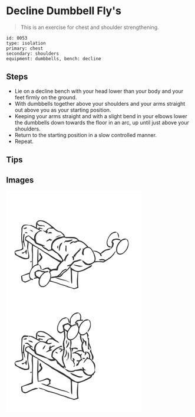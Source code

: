 # Decline Dumbbell Fly's
> This is an exercise for chest and shoulder strengthening.

``` 
id: 0053 
type: isolation 
primary: chest 
secondary: shoulders 
equipment: dumbbells, bench: decline 
``` 

## Steps

 - Lie on a decline bench with your head lower than your body and your feet firmly on the ground.
 - With dumbbells together above your shoulders and your arms straight out above you as your starting position.
 - Keeping your arms straight and with a slight bend in your elbows lower the dumbbells down towards the floor in an arc, up until just above your shoulders.
 - Return to the starting position in a slow controlled manner.
 - Repeat.

## Tips


## Images

<svg width="368" height="300" viewBox="0 0 276 225" xmlns="http://www.w3.org/2000/svg">
  <g fill="#FFF">
    <path d="M0 0h276v225H0V0m61.29 64.22c-.95 3.23-.22 6.68-.6 9.98-3.63-2.1-7.21-4.56-11.58-4.76-4.63.04-9.44-2.16-13.92-.31-1.58 1.11-2.52 2.88-3.47 4.51-1.44 2.5-.28 5.37-.49 8.05-.66 4.74-.37 9.53-.59 14.3-.18 5.8 1.85 11.35 2.25 17.09.01 1.78.09 4.24-1.87 5.07-4.29 2.47-9.84 1.09-13.66 4.7 0 2.63-.52 6.15 2.16 7.72 5.37 2.93 10.65 6.2 16.56 7.92 3.5.98 7.03-.2 10.37-1.2 1.95-5.83-1.19-11.53-1.87-17.28.09-5.32.57-10.64 1.22-15.93 2.23 1.82 4.34 3.79 6.72 5.41-.15 3.23-.34 6.46-.53 9.69.1 3.27.99 6.48.92 9.77.23 5.34-.59 10.68-.11 16.01.37 3.63-.49 7.23-.39 10.86-2 3.26-3.51 6.78-4.96 10.31-5.79 1.87-11.41 4.25-17.02 6.6.32 3.16.31 6.44 1.25 9.48 1.98 1.97 4.54 3.2 7.12 4.2 4.21-1.46 8.19-3.49 11.86-6.01.86.12 2.56.37 3.41.49.28-.41.83-1.25 1.11-1.66-1.93-.65-4.34-.88-5.51-2.78-1.78-2.41-1.62-5.57-1.14-8.36 1.34-5.66 4.27-11.13 8.95-14.7 2.66-1.99 6.04-2.42 9.17-3.21 2.69 2.6 3.39 6.27 3.81 9.84.24-.16.72-.48.96-.63 1.11-1.66-.28-3.66-.54-5.39-.63-2.78-3.61-3.76-5.6-5.38.09-1.49.27-2.96.52-4.41 3.38-2.58 8.23-5.3 7.98-10.18-1.3-3.14-4.01-5.54-4.83-8.92-.46 1.26-.94 2.51-1.42 3.76 1.15 1.7 2.26 3.43 3.36 5.17-1.2 2.92-2.83 5.66-5.36 7.64-.32-8.2.63-16.42-.34-24.59 6.37 3.41 11.96 8.02 18.22 11.61 4.73 2.89 8.78 6.84 13.81 9.27 4.41 2.03 8.05 5.4 12.58 7.19-2.73 4.06-6.75 7.46-7.37 12.62-3.94.05-7.83.77-11.52 2.15l.2-2.87c-.43.7-1.27 2.08-1.69 2.77.01-.31.04-.93.06-1.25-.91-.96-1.82-1.92-2.74-2.87-5.72-1.05-10.78 2.88-15.8 5.06 4.34.31 8.25-1.9 12.37-2.93 1.7 1.23 5.31 1.87 5.24 4.34-.5.87-1.03 1.74-1.58 2.59 1.47 1.8 2.98 3.83 3.05 6.25.4 6.86-2.85 13.61-7.55 18.47-2.99 3.06-8.08 5.57-12.06 2.81-3.1-2.38-2.48-6.74-2.2-10.15 1.32-6.21 5.11-12 10.37-15.58 2.24-1.79 5.68-.83 7.74-2.58-2.27-3.03-6.58 1.17-9.47-1.15-1.23-.04-2.47-.07-3.7-.1-2.5-1.67-5.48-2.13-8.41-2.45-2.26 1.62-4.68 2.98-7.04 4.45-.14 3.05-.15 6.2 1.25 9.01 1.02.41 1.97.95 2.86 1.61-.45.09-1.35.28-1.79.37l-.98.12c-1.48.33-2.42 1.27-2.85 2.83 2.63-.38 5.21-1 7.79-1.61.99.57 1.98 1.14 2.98 1.71-1.26 4.59-1.79 9.96 1.13 14.05 3.14 4.03 9.29 2.9 12.82.02 2.85-2.45 6.26-5.04 7.15-8.86 6.22.66 12.11 3.12 18.09 4.86 5.41 2.77 11.67 3.04 17.08 5.84 4.83 2.25 10.47 2.26 15.06 5.05 2.77-1.66 6.49-1.3 8.91-3.41-1.68-10.35-.56-20.84-.58-31.26 6.76-1.35 13.36-3.61 19.28-7.19 3.27-1.88 8.99-2.86 8.81-7.64-6 3.7-12.24 7.01-18.59 10.07-4.2 1.36-8.67 3.08-13.14 2.12-4.63-1.94-8.91-4.75-12.61-8.15 2.23-2.42 4.52-4.79 6.65-7.3 2.31-3.07 6.57-2.65 9.75-4.21 2.7-1.35 5.7-1.75 8.62-2.31-2.35-.52-4.82-1.9-7.21-.84-2.95 1.13-6.07 1.67-9.09 2.54-3.39 1.03-4.8 4.56-7.23 6.75-2.49 1-5.1 1.65-7.63 2.52.19.44.56 1.32.74 1.76 1.61-.48 3.21-.96 4.83-1.44-1.62 3.62-4.21 6.66-7.13 9.3.04-.69.1-2.06.13-2.74-2.65.56-5.17 1.59-7.41 3.11-3.14 1.87-4.16 5.78-7.09 7.88-1.49 1.1-3.06 2.09-4.47 3.31-3.9.83-7.86 1.35-11.75 2.21l-.72 2.64c2.83-.49 5.64-1.13 8.52-1.34 6.14 3.74 13.51 4.72 20.4 6.41 3.35.93 6.48 2.51 9.86 3.32-4.15-2.25-8.36-4.63-13.05-5.53-5.83-1.08-11.23-3.71-17.1-4.66 3.53-.44 7.25.03 10.61-1.36 3.86-1.24 4.3-6.17 7.79-7.98 4.77-2.88 8.81-6.84 11.91-11.46 2.24 9.22 1.07 18.76 1.91 28.13.23 1.89-.07 4.29 2.05 5.31.5-9.19-.36-18.41-.47-27.61 3.8 1.77 7.84 2.93 11.76 4.4-.87 9.98-2.54 20.07-.69 30.04-2.25.81-4.37 2.59-6.83 2.47-9.04-2.19-17.43-6.43-26.56-8.3-7.01-3.08-14.52-4.78-21.71-7.37 2.59-5.32 2.1-11.83-.33-17.12 2.46-1.91 5.21-3.79 8.5-3.5 2.35-.45 4.94.97 7.11-.2.75-3.12.87-6.53 2.82-9.22 2.97-4.11 6.7-7.61 10.47-10.99l1.64 2.48c1.85-4.2 2.37-9.17 5.96-12.41 1.79-.79.98-5.41-.55-2.46-5.08 2.48-5.38 8.55-8.45 12.66-2.2-3.49-3.75-7.43-6.57-10.52-5.03-5.59-12.33-8.61-16.77-14.81.75-3.52.53-7.48 2.91-10.42 4.44-6.36 12.38-8.5 19.45-10.52 2.76-1.05 5.29 1.16 8.02 1 3.68-.47 7.33.52 11.02.31 4.16-.34 8.18 1.39 11.22 4.14-2.12.67-4.1 1.69-6.18 2.43-2.89-.26-6.21-.56-8.34 1.87-.55.93-3.08 2.2-1.33 3.18 2.19-.92 4.09-2.37 6.13-3.56 2.79.89 6.03 1.53 7.96-1.24 8.22-1.7 15.03 4.52 19.88 10.31-1.7.89-3.36 1.84-5.01 2.82-1.94 1.18-4.47.98-6.24 2.52.99-.25 2.95-.74 3.93-.99-1.89 3.85-5.32 11.96 1.18 13.21-.74-4.97-1.26-12.35 4.63-14.38 2.94-1.94 6.77-.89 9.22 1.36 3.04 4.08 5.96 8.48 6.77 13.62 1.4 3.88 2.34 8.45-.4 12.02-2.66 2.81-6.58 4.26-10.37 4.67-5.51.02-8.32-5.81-13.5-6.95.65 2.76 3.01 4.48 4.71 6.58 2.33 2.85 6.4 2.98 9.79 3.23 4.02-.71 7.36-3.43 10.65-5.72 4.37-.69 8.82-1.44 13.23-.57 2.42.13 5.26 1.27 7.35-.51 4.27-3.09 9.12-5.35 13.16-8.78 4.42-3.74 8.09-8.54 10.06-14.02-1.6 1.34-2.95 2.92-4.1 4.65-4.31 6.42-10.79 11-17.53 14.58-3.3-3.59-8.56-2.3-12.73-1.47l.99 1.69c3.41-.28 6.92-.75 10.13.81-1.24.78-2.53 1.73-4.09 1.28-5.01-.57-10.04-.42-15.06-.12 3.11-7.15-1.61-14.3-4.11-20.86 5.78 1.78 13.77 3.05 15.26 10.1.81.17 1.62.33 2.44.48-.12-1.7-.67-3.32-1.45-4.83 2.63-1.43 4.96-3.32 7.36-5.11 3.03-2.44 7.36-1.49 10.58-3.54 2.62-1.67 4.89-3.9 6.68-6.44.52-1.94.75-3.96 1.45-5.85-.83-1.31-1.69-2.6-2.54-3.89 3.75-5.45 11.09-3.74 16.43-2.06-5.36 4.47-8.96 11.13-9.28 18.14-.13 4.12 1.55 9.41 6.16 10.27 6.51 1.09 11.59-4.34 15.17-9.04 4.33-5.47 5.13-12.99 2.99-19.51-.89-1.98-3.07-3.03-5.01-3.71-3.63-1-6.73 1.46-9.58 3.29-3.29-4.42-9.52-3.75-14.23-2.57-3.13.74-4.82 4.05-4.77 7.07 3.29 4.16-.79 8.97-2.26 12.98-.47-.19-1.42-.58-1.9-.77-2.38 1.08-4.98 1.42-7.49 2.05-4.25 1.57-7.84 4.53-10.78 7.92-4.16-3.72-10.14-6.3-15.75-5.23-1.77-3.98-4.93-7.06-9.15-8.29-3.63-3.97-7.28-8.06-12.06-10.71-2.39-1.96-6.16-1.14-8.08-3.77-2.3-2.75-5.49-4.83-9.12-5.18-5.5-.32-11.07-.12-16.53-.22-3.44-.48-2.04-4.9-4.8-6.22-2.77-1.93-4.64-5.89-8.59-5.18-2.29-1.11-4.6-2.24-6.65-3.77-5.91-5.14-11.82-10.34-18.54-14.41-4.71-3.54-10.96-5.21-16.76-4.03-1.87 1.05-3.79 2.37-4.9 4.24m156.02 20.06c-6.93 3.22-10.14 10.76-12.25 17.63-.39 3.47-.92 7.6 1.56 10.46 1.66 2.03 5.01 3.84 6.95 1.13-1.96-.92-4.58-1.09-5.86-3.08-1.8-2.39-1.65-5.57-1.18-8.36 1.33-5.64 4.21-11.12 8.9-14.66 2.81-2.11 6.39-2.5 9.72-3.21 2.67 3.28 2.36 7.64 4.22 11.22 1.1-4.33-.15-10.15-4.82-11.83-2.26-1.45-4.98-.12-7.24.7m-96.48 16.52c-1.44 1.37-2.79 2.87-3.42 4.8 1.22-.81 2.41-1.67 3.59-2.53 5 1.67 9.91-.57 14.09-3.2l-.44-1.33c-4.54 1.11-9.05 2.74-13.82 2.26m-13.3 20.81c.36-.13 1.09-.38 1.45-.51.34-2.17.6-4.36.98-6.53.7-3.54 3.4-6.18 4.64-9.5-7.37 1.75-7.27 10.54-7.07 16.54m-3.74-7.57c.43.71.26 3.31 1.64 2.34 1.31-1.74.19-3.93-.16-5.78-.58 1.1-1.37 2.15-1.48 3.44m16.98-3.08c.09.76.28 2.28.37 3.03-.3 3.11-1.98 7.63 1.52 9.49.04-4.15.16-8.3.11-12.44l-2-.08m29.43 4.74c-.1.76-.29 2.28-.39 3.05-4.75 3.32-7.83 8.4-12.43 11.9-.03.52-.09 1.57-.11 2.1-.89.16-2.65.49-3.53.65.64.86 1.28 1.71 1.93 2.56.35 1.68-.41 4.03 1.34 5.1 2.42-2.46.25-6.06 1.67-8.89.26.8.79 2.41 1.06 3.21.97-2.98 2.28-5.87 4.57-8.07 2.47-3.15 6.35-5.17 7.74-9.1-.62-.84-1.24-1.67-1.85-2.51M49.17 143.84c.1 2.06 3.74.49 2.72-1.13-1.25-.57-2.16-.19-2.72 1.13m87.55 6.68c6.34 1.16 13.15 5.68 19.45 1.99-5.65-.43-11.21-1.51-16.76-2.6-.98-.39-1.88.09-2.69.61z"/>
    <path d="M63.15 65.16c1.93-3.72 6.35-4.53 10.06-3.35 7.37 2.35 14.23 6.51 19.55 12.16-3.23.95-7.28 1.06-9.52 3.93a85.232 85.232 0 0 0-3.07 3.76c-2.06-.55-4.14-1.07-6.24-1.43 1.84 1.38 3.85 2.48 5.93 3.44 1.07 1.05 2.15 2.08 3.25 3.1.65-1.51 1.25-3.03 1.85-4.55-.54 0-1.63-.01-2.17-.01 1.26-1.92 2.59-3.8 3.96-5.65 3.13-.04 6.26-.2 9.38-.05 2.93 2.53 5.94 5.14 9.61 6.54 2.02.5 4.1.81 6.02 1.67 1.56 2.75 4.77 4.25 5.67 7.4-5.3 1.37-11.15 1.35-15.84 4.51-3.36 2.12-6.73 4.66-8.3 8.45-2.06 4.29-1.88 9.17-1.73 13.8-1.84.42-3.67.87-5.48 1.36-2.9-4.15-8.17-5.02-12.05-7.93 1.42.03 4.25.1 5.67.13-5.42-3.8-12.04-4.66-17.79-7.74-.95-4.03-3.01-8.16-1.5-12.35 1.23-6.06 6.78-11.34 13.22-10.66-.77-1.57-2.52-1.38-3.97-1.65-.54-.58-1.62-1.75-2.16-2.34.59-.33 1.18-.64 1.78-.95 2.02.51 4.11.71 6.19.66-2.74-1.84-6.03-2.39-9.18-3.15-.13.63-.38 1.89-.5 2.51-.86-.4-2.58-1.21-3.44-1.61.48-2.4.86-4.83.93-7.28.94 1.04 1.85 2.13 2.95 3 4 1.52 8.65-.37 12.44 1.64-.12-.61-.32-1.19-.58-1.75-3.34-.89-6.8-.97-10.21-1.37-1.91-.98-3.18-2.81-4.73-4.24m22.04 21.28c3.03-.18 6.07-.33 9.12-.32-.36-.17-1.08-.52-1.44-.69-.24-.44-.72-1.32-.95-1.76-2.49-.01-6.03-.39-6.73 2.77m14.78 8.33c4.15-1.32 8.13-3.12 12.3-4.4-4.45.07-9.03 1.21-12.3 4.4m-12.4 3.29c-2.07 1.44-5.4 2.07-5.72 5.04 3.02-.58 6.21-4.62 9.03-1.75 1.05-.78 2.09-1.57 3.12-2.39-2.26.04-4.43-.38-5.45-2.63-.34.57-.67 1.14-.98 1.73z"/>
    <path d="M36.46 70.63c5.12-1.42 10.82-1.32 15.62 1.17 5.67 2.99 11.2 6.27 17.09 8.83-4.22 1.51-8.36 3.94-10.53 8.02-1.96 2.86-1.72 6.43-1.8 9.73-3.97-2.6-7.3-6.09-11.54-8.28-2.09 1.35-4.97 1.74-6.35 3.98-.4 1.97-.38 3.99-.5 6 1.59 1.23 3.75 1.95 4.91 3.63.4 3.73-.97 7.39-.57 11.12.56 4.81 1.18 9.63 2.41 14.33-.27 2.11-.37 4.23-.46 6.36-6.48 2.87-12.66-1.71-18.58-3.84-3.8-1.34-7.07-4.06-8.11-8.1 5.64-1.49 11.59-2.08 16.75-5.02-.03-4.77-.66-9.5-1.48-14.19 2.32-.68 2.05 2.26 2.58 3.72.52 2.5 1.64 4.8 2.79 7.05-.19-4.84-2.2-9.39-2.25-14.25-.6-4.53.63-8.97 1.1-13.44-.51.01-1.51.02-2.02.03-.64 3.84-1.43 7.69-1.25 11.6a9.03 9.03 0 0 1-1.14 5.04c-1.87-9.63-.23-19.42.24-29.08.82-1.6 1.9-3.07 3.09-4.41m-1.55 5.16c1.81 2.24 4.86 1.28 7.05.22-.16-.59-.47-1.78-.62-2.37-2.01 1.09-4.23 1.61-6.43 2.15m12.9 3.35c2.1 1.6 4.32 3.05 6.64 4.3-.24-3.4-4.01-3.86-6.64-4.3m-9.39 4.8c-.11 3.23 3.84 1.25 5.81 1.73-1.09-.65-2.17-1.32-3.23-2.02-.86.09-1.72.19-2.58.29m1.95 35.93c-.89 4.45-5.62 4.77-9.2 5.7l3 2.04c1.1-.96 2.19-1.94 3.22-2.96.58.03 1.73.1 2.3.14-.16 1.67.5 3.13 1.63 4.27.43-3.11.44-6.25.79-9.36-.58.06-1.16.11-1.74.17z"/>
    <path d="M40.45 98.83c-1.57-3.6 2.04-5.45 4.65-6.89 1.89.45 3.04 2.23 4.34 3.54 2.08 2.52 4.79 4.37 7.44 6.23 1.22 2.21 1.93 5.12 4.61 6.02 3.7 1.41 7.29 3.11 11.09 4.24 2.32 5.68 9.16 6.72 13.46 10.41 2.73-.83 5.49-1.61 8.38-1.39 2.92 2.45 6 4.73 9.33 6.6 1.48.79 2.19 2.4 3.15 3.68 2.06 3.29 5.59 5.38 7.09 9.07l-1 2.31c-9.63-3.5-18.4-9.05-26.89-14.74-3.05-2-6.47-3.37-9.44-5.5-8.84-6.37-18.89-10.88-27.41-17.7-2.75-2.23-6.02-3.71-8.8-5.88zM235.51 101.35c2.72-2.2 6.33-2.32 9.61-2.99 1.56 2.6 3.44 5.34 3.11 8.54-.5 6.87-3.9 13.59-9.26 17.93-2.91 2.49-7.7 3.93-10.93 1.21-2.71-2.54-2.08-6.58-1.83-9.89 1.22-5.83 4.73-11.06 9.3-14.8zM54.52 110.98c3.31 2.03 6.81 3.69 10.27 5.43-.36 1.48-.85 2.96-.93 4.5-.33 9.25-.95 18.51-.47 27.77-3.83 1.29-7.59 3.11-10.17 6.35 2.13-5.62.55-11.64 1.17-17.45.71-8.86-.53-17.73.13-26.6zM112.08 167.99c1.59-3.69 5.43-5.43 8.59-7.54.57.44 1.14.89 1.71 1.34-4.11 1.78-7.48 4.81-10.28 8.24-1.32 1.75-3.31 2.71-5.39 3.21 2.09-1.42 4.4-2.76 5.37-5.25zM60.43 165.26c3.27-2.04 7.55-3.04 11.06-1 1.74 1.24 3.75.79 5.67.36-2.95 3.65-6.85 6.55-8.77 10.96-2.63-1.02-5.55-2.01-7.42-4.26-.72-1.91-.4-4.05-.54-6.06zM32.5 173.05c4.73-1.64 9.62-2.79 14.33-4.49-.2 4-.26 8.31 2.92 11.3-3.13.84-5.98 2.37-8.89 3.75-2.45 1-4.82-.73-7.1-1.45-.54-3.02-.96-6.06-1.26-9.11z"/>
  </g>
  <g fill="#333">
    <path d="M61.29 64.22c1.11-1.87 3.03-3.19 4.9-4.24 5.8-1.18 12.05.49 16.76 4.03 6.72 4.07 12.63 9.27 18.54 14.41 2.05 1.53 4.36 2.66 6.65 3.77 3.95-.71 5.82 3.25 8.59 5.18 2.76 1.32 1.36 5.74 4.8 6.22 5.46.1 11.03-.1 16.53.22 3.63.35 6.82 2.43 9.12 5.18 1.92 2.63 5.69 1.81 8.08 3.77 4.78 2.65 8.43 6.74 12.06 10.71 4.22 1.23 7.38 4.31 9.15 8.29 5.61-1.07 11.59 1.51 15.75 5.23 2.94-3.39 6.53-6.35 10.78-7.92 2.51-.63 5.11-.97 7.49-2.05.48.19 1.43.58 1.9.77 1.47-4.01 5.55-8.82 2.26-12.98-.05-3.02 1.64-6.33 4.77-7.07 4.71-1.18 10.94-1.85 14.23 2.57 2.85-1.83 5.95-4.29 9.58-3.29 1.94.68 4.12 1.73 5.01 3.71 2.14 6.52 1.34 14.04-2.99 19.51-3.58 4.7-8.66 10.13-15.17 9.04-4.61-.86-6.29-6.15-6.16-10.27.32-7.01 3.92-13.67 9.28-18.14-5.34-1.68-12.68-3.39-16.43 2.06.85 1.29 1.71 2.58 2.54 3.89-.7 1.89-.93 3.91-1.45 5.85-1.79 2.54-4.06 4.77-6.68 6.44-3.22 2.05-7.55 1.1-10.58 3.54-2.4 1.79-4.73 3.68-7.36 5.11.78 1.51 1.33 3.13 1.45 4.83-.82-.15-1.63-.31-2.44-.48-1.49-7.05-9.48-8.32-15.26-10.1 2.5 6.56 7.22 13.71 4.11 20.86 5.02-.3 10.05-.45 15.06.12 1.56.45 2.85-.5 4.09-1.28-3.21-1.56-6.72-1.09-10.13-.81l-.99-1.69c4.17-.83 9.43-2.12 12.73 1.47 6.74-3.58 13.22-8.16 17.53-14.58 1.15-1.73 2.5-3.31 4.1-4.65-1.97 5.48-5.64 10.28-10.06 14.02-4.04 3.43-8.89 5.69-13.16 8.78-2.09 1.78-4.93.64-7.35.51-4.41-.87-8.86-.12-13.23.57-3.29 2.29-6.63 5.01-10.65 5.72-3.39-.25-7.46-.38-9.79-3.23-1.7-2.1-4.06-3.82-4.71-6.58 5.18 1.14 7.99 6.97 13.5 6.95 3.79-.41 7.71-1.86 10.37-4.67 2.74-3.57 1.8-8.14.4-12.02-.81-5.14-3.73-9.54-6.77-13.62-2.45-2.25-6.28-3.3-9.22-1.36-5.89 2.03-5.37 9.41-4.63 14.38-6.5-1.25-3.07-9.36-1.18-13.21-.98.25-2.94.74-3.93.99 1.77-1.54 4.3-1.34 6.24-2.52 1.65-.98 3.31-1.93 5.01-2.82-4.85-5.79-11.66-12.01-19.88-10.31-1.93 2.77-5.17 2.13-7.96 1.24-2.04 1.19-3.94 2.64-6.13 3.56-1.75-.98.78-2.25 1.33-3.18 2.13-2.43 5.45-2.13 8.34-1.87 2.08-.74 4.06-1.76 6.18-2.43-3.04-2.75-7.06-4.48-11.22-4.14-3.69.21-7.34-.78-11.02-.31-2.73.16-5.26-2.05-8.02-1-7.07 2.02-15.01 4.16-19.45 10.52-2.38 2.94-2.16 6.9-2.91 10.42 4.44 6.2 11.74 9.22 16.77 14.81 2.82 3.09 4.37 7.03 6.57 10.52 3.07-4.11 3.37-10.18 8.45-12.66 1.53-2.95 2.34 1.67.55 2.46-3.59 3.24-4.11 8.21-5.96 12.41l-1.64-2.48c-3.77 3.38-7.5 6.88-10.47 10.99-1.95 2.69-2.07 6.1-2.82 9.22-2.17 1.17-4.76-.25-7.11.2-3.29-.29-6.04 1.59-8.5 3.5 2.43 5.29 2.92 11.8.33 17.12 7.19 2.59 14.7 4.29 21.71 7.37 9.13 1.87 17.52 6.11 26.56 8.3 2.46.12 4.58-1.66 6.83-2.47-1.85-9.97-.18-20.06.69-30.04-3.92-1.47-7.96-2.63-11.76-4.4.11 9.2.97 18.42.47 27.61-2.12-1.02-1.82-3.42-2.05-5.31-.84-9.37.33-18.91-1.91-28.13-3.1 4.62-7.14 8.58-11.91 11.46-3.49 1.81-3.93 6.74-7.79 7.98-3.36 1.39-7.08.92-10.61 1.36 5.87.95 11.27 3.58 17.1 4.66 4.69.9 8.9 3.28 13.05 5.53-3.38-.81-6.51-2.39-9.86-3.32-6.89-1.69-14.26-2.67-20.4-6.41-2.88.21-5.69.85-8.52 1.34l.72-2.64c3.89-.86 7.85-1.38 11.75-2.21 1.41-1.22 2.98-2.21 4.47-3.31 2.93-2.1 3.95-6.01 7.09-7.88 2.24-1.52 4.76-2.55 7.41-3.11-.03.68-.09 2.05-.13 2.74 2.92-2.64 5.51-5.68 7.13-9.3-1.62.48-3.22.96-4.83 1.44-.18-.44-.55-1.32-.74-1.76 2.53-.87 5.14-1.52 7.63-2.52 2.43-2.19 3.84-5.72 7.23-6.75 3.02-.87 6.14-1.41 9.09-2.54 2.39-1.06 4.86.32 7.21.84-2.92.56-5.92.96-8.62 2.31-3.18 1.56-7.44 1.14-9.75 4.21-2.13 2.51-4.42 4.88-6.65 7.3 3.7 3.4 7.98 6.21 12.61 8.15 4.47.96 8.94-.76 13.14-2.12 6.35-3.06 12.59-6.37 18.59-10.07.18 4.78-5.54 5.76-8.81 7.64-5.92 3.58-12.52 5.84-19.28 7.19.02 10.42-1.1 20.91.58 31.26-2.42 2.11-6.14 1.75-8.91 3.41-4.59-2.79-10.23-2.8-15.06-5.05-5.41-2.8-11.67-3.07-17.08-5.84-5.98-1.74-11.87-4.2-18.09-4.86-.89 3.82-4.3 6.41-7.15 8.86-3.53 2.88-9.68 4.01-12.82-.02-2.92-4.09-2.39-9.46-1.13-14.05-1-.57-1.99-1.14-2.98-1.71-2.58.61-5.16 1.23-7.79 1.61.43-1.56 1.37-2.5 2.85-2.83l.98-.12c.44-.09 1.34-.28 1.79-.37-.89-.66-1.84-1.2-2.86-1.61-1.4-2.81-1.39-5.96-1.25-9.01 2.36-1.47 4.78-2.83 7.04-4.45 2.93.32 5.91.78 8.41 2.45 1.23.03 2.47.06 3.7.1 2.89 2.32 7.2-1.88 9.47 1.15-2.06 1.75-5.5.79-7.74 2.58-5.26 3.58-9.05 9.37-10.37 15.58-.28 3.41-.9 7.77 2.2 10.15 3.98 2.76 9.07.25 12.06-2.81 4.7-4.86 7.95-11.61 7.55-18.47-.07-2.42-1.58-4.45-3.05-6.25.55-.85 1.08-1.72 1.58-2.59.07-2.47-3.54-3.11-5.24-4.34-4.12 1.03-8.03 3.24-12.37 2.93 5.02-2.18 10.08-6.11 15.8-5.06.92.95 1.83 1.91 2.74 2.87-.02.32-.05.94-.06 1.25.42-.69 1.26-2.07 1.69-2.77l-.2 2.87a34.08 34.08 0 0 1 11.52-2.15c.62-5.16 4.64-8.56 7.37-12.62-4.53-1.79-8.17-5.16-12.58-7.19-5.03-2.43-9.08-6.38-13.81-9.27-6.26-3.59-11.85-8.2-18.22-11.61.97 8.17.02 16.39.34 24.59 2.53-1.98 4.16-4.72 5.36-7.64-1.1-1.74-2.21-3.47-3.36-5.17.48-1.25.96-2.5 1.42-3.76.82 3.38 3.53 5.78 4.83 8.92.25 4.88-4.6 7.6-7.98 10.18a40.21 40.21 0 0 0-.52 4.41c1.99 1.62 4.97 2.6 5.6 5.38.26 1.73 1.65 3.73.54 5.39-.24.15-.72.47-.96.63-.42-3.57-1.12-7.24-3.81-9.84-3.13.79-6.51 1.22-9.17 3.21-4.68 3.57-7.61 9.04-8.95 14.7-.48 2.79-.64 5.95 1.14 8.36 1.17 1.9 3.58 2.13 5.51 2.78-.28.41-.83 1.25-1.11 1.66-.85-.12-2.55-.37-3.41-.49a49.757 49.757 0 0 1-11.86 6.01c-2.58-1-5.14-2.23-7.12-4.2-.94-3.04-.93-6.32-1.25-9.48 5.61-2.35 11.23-4.73 17.02-6.6 1.45-3.53 2.96-7.05 4.96-10.31-.1-3.63.76-7.23.39-10.86-.48-5.33.34-10.67.11-16.01.07-3.29-.82-6.5-.92-9.77.19-3.23.38-6.46.53-9.69-2.38-1.62-4.49-3.59-6.72-5.41-.65 5.29-1.13 10.61-1.22 15.93.68 5.75 3.82 11.45 1.87 17.28-3.34 1-6.87 2.18-10.37 1.2-5.91-1.72-11.19-4.99-16.56-7.92-2.68-1.57-2.16-5.09-2.16-7.72 3.82-3.61 9.37-2.23 13.66-4.7 1.96-.83 1.88-3.29 1.87-5.07-.4-5.74-2.43-11.29-2.25-17.09.22-4.77-.07-9.56.59-14.3.21-2.68-.95-5.55.49-8.05.95-1.63 1.89-3.4 3.47-4.51 4.48-1.85 9.29.35 13.92.31 4.37.2 7.95 2.66 11.58 4.76.38-3.3-.35-6.75.6-9.98m1.86.94c1.55 1.43 2.82 3.26 4.73 4.24 3.41.4 6.87.48 10.21 1.37.26.56.46 1.14.58 1.75-3.79-2.01-8.44-.12-12.44-1.64-1.1-.87-2.01-1.96-2.95-3-.07 2.45-.45 4.88-.93 7.28.86.4 2.58 1.21 3.44 1.61.12-.62.37-1.88.5-2.51 3.15.76 6.44 1.31 9.18 3.15-2.08.05-4.17-.15-6.19-.66-.6.31-1.19.62-1.78.95.54.59 1.62 1.76 2.16 2.34 1.45.27 3.2.08 3.97 1.65-6.44-.68-11.99 4.6-13.22 10.66-1.51 4.19.55 8.32 1.5 12.35 5.75 3.08 12.37 3.94 17.79 7.74-1.42-.03-4.25-.1-5.67-.13 3.88 2.91 9.15 3.78 12.05 7.93 1.81-.49 3.64-.94 5.48-1.36-.15-4.63-.33-9.51 1.73-13.8 1.57-3.79 4.94-6.33 8.3-8.45 4.69-3.16 10.54-3.14 15.84-4.51-.9-3.15-4.11-4.65-5.67-7.4-1.92-.86-4-1.17-6.02-1.67-3.67-1.4-6.68-4.01-9.61-6.54-3.12-.15-6.25.01-9.38.05-1.37 1.85-2.7 3.73-3.96 5.65.54 0 1.63.01 2.17.01-.6 1.52-1.2 3.04-1.85 4.55-1.1-1.02-2.18-2.05-3.25-3.1-2.08-.96-4.09-2.06-5.93-3.44 2.1.36 4.18.88 6.24 1.43.99-1.28 2.01-2.54 3.07-3.76 2.24-2.87 6.29-2.98 9.52-3.93-5.32-5.65-12.18-9.81-19.55-12.16-3.71-1.18-8.13-.37-10.06 3.35m-26.69 5.47c-1.19 1.34-2.27 2.81-3.09 4.41-.47 9.66-2.11 19.45-.24 29.08a9.03 9.03 0 0 0 1.14-5.04c-.18-3.91.61-7.76 1.25-11.6.51-.01 1.51-.02 2.02-.03-.47 4.47-1.7 8.91-1.1 13.44.05 4.86 2.06 9.41 2.25 14.25-1.15-2.25-2.27-4.55-2.79-7.05-.53-1.46-.26-4.4-2.58-3.72.82 4.69 1.45 9.42 1.48 14.19-5.16 2.94-11.11 3.53-16.75 5.02 1.04 4.04 4.31 6.76 8.11 8.1 5.92 2.13 12.1 6.71 18.58 3.84.09-2.13.19-4.25.46-6.36-1.23-4.7-1.85-9.52-2.41-14.33-.4-3.73.97-7.39.57-11.12-1.16-1.68-3.32-2.4-4.91-3.63.12-2.01.1-4.03.5-6 1.38-2.24 4.26-2.63 6.35-3.98 4.24 2.19 7.57 5.68 11.54 8.28.08-3.3-.16-6.87 1.8-9.73 2.17-4.08 6.31-6.51 10.53-8.02-5.89-2.56-11.42-5.84-17.09-8.83-4.8-2.49-10.5-2.59-15.62-1.17m3.99 28.2c2.78 2.17 6.05 3.65 8.8 5.88 8.52 6.82 18.57 11.33 27.41 17.7 2.97 2.13 6.39 3.5 9.44 5.5 8.49 5.69 17.26 11.24 26.89 14.74l1-2.31c-1.5-3.69-5.03-5.78-7.09-9.07-.96-1.28-1.67-2.89-3.15-3.68-3.33-1.87-6.41-4.15-9.33-6.6-2.89-.22-5.65.56-8.38 1.39-4.3-3.69-11.14-4.73-13.46-10.41-3.8-1.13-7.39-2.83-11.09-4.24-2.68-.9-3.39-3.81-4.61-6.02-2.65-1.86-5.36-3.71-7.44-6.23-1.3-1.31-2.45-3.09-4.34-3.54-2.61 1.44-6.22 3.29-4.65 6.89m195.06 2.52c-4.57 3.74-8.08 8.97-9.3 14.8-.25 3.31-.88 7.35 1.83 9.89 3.23 2.72 8.02 1.28 10.93-1.21 5.36-4.34 8.76-11.06 9.26-17.93.33-3.2-1.55-5.94-3.11-8.54-3.28.67-6.89.79-9.61 2.99m-180.99 9.63c-.66 8.87.58 17.74-.13 26.6-.62 5.81.96 11.83-1.17 17.45 2.58-3.24 6.34-5.06 10.17-6.35-.48-9.26.14-18.52.47-27.77.08-1.54.57-3.02.93-4.5-3.46-1.74-6.96-3.4-10.27-5.43m57.56 57.01c-.97 2.49-3.28 3.83-5.37 5.25 2.08-.5 4.07-1.46 5.39-3.21 2.8-3.43 6.17-6.46 10.28-8.24-.57-.45-1.14-.9-1.71-1.34-3.16 2.11-7 3.85-8.59 7.54m-51.65-2.73c.14 2.01-.18 4.15.54 6.06 1.87 2.25 4.79 3.24 7.42 4.26 1.92-4.41 5.82-7.31 8.77-10.96-1.92.43-3.93.88-5.67-.36-3.51-2.04-7.79-1.04-11.06 1m-27.93 7.79c.3 3.05.72 6.09 1.26 9.11 2.28.72 4.65 2.45 7.1 1.45 2.91-1.38 5.76-2.91 8.89-3.75-3.18-2.99-3.12-7.3-2.92-11.3-4.71 1.7-9.6 2.85-14.33 4.49z"/>
    <path d="M34.91 75.79c2.2-.54 4.42-1.06 6.43-2.15.15.59.46 1.78.62 2.37-2.19 1.06-5.24 2.02-7.05-.22zM47.81 79.14c2.63.44 6.4.9 6.64 4.3-2.32-1.25-4.54-2.7-6.64-4.3zM38.42 83.94c.86-.1 1.72-.2 2.58-.29 1.06.7 2.14 1.37 3.23 2.02-1.97-.48-5.92 1.5-5.81-1.73zM217.31 84.28c2.26-.82 4.98-2.15 7.24-.7 4.67 1.68 5.92 7.5 4.82 11.83-1.86-3.58-1.55-7.94-4.22-11.22-3.33.71-6.91 1.1-9.72 3.21-4.69 3.54-7.57 9.02-8.9 14.66-.47 2.79-.62 5.97 1.18 8.36 1.28 1.99 3.9 2.16 5.86 3.08-1.94 2.71-5.29.9-6.95-1.13-2.48-2.86-1.95-6.99-1.56-10.46 2.11-6.87 5.32-14.41 12.25-17.63zM85.19 86.44c.7-3.16 4.24-2.78 6.73-2.77.23.44.71 1.32.95 1.76.36.17 1.08.52 1.44.69-3.05-.01-6.09.14-9.12.32zM99.97 94.77c3.27-3.19 7.85-4.33 12.3-4.4-4.17 1.28-8.15 3.08-12.3 4.4zM87.57 98.06c.31-.59.64-1.16.98-1.73 1.02 2.25 3.19 2.67 5.45 2.63-1.03.82-2.07 1.61-3.12 2.39-2.82-2.87-6.01 1.17-9.03 1.75.32-2.97 3.65-3.6 5.72-5.04zM120.83 100.8c4.77.48 9.28-1.15 13.82-2.26l.44 1.33c-4.18 2.63-9.09 4.87-14.09 3.2-1.18.86-2.37 1.72-3.59 2.53.63-1.93 1.98-3.43 3.42-4.8zM107.53 121.61c-.2-6-.3-14.79 7.07-16.54-1.24 3.32-3.94 5.96-4.64 9.5-.38 2.17-.64 4.36-.98 6.53-.36.13-1.09.38-1.45.51zM103.79 114.04c.11-1.29.9-2.34 1.48-3.44.35 1.85 1.47 4.04.16 5.78-1.38.97-1.21-1.63-1.64-2.34zM120.77 110.96l2 .08c.05 4.14-.07 8.29-.11 12.44-3.5-1.86-1.82-6.38-1.52-9.49-.09-.75-.28-2.27-.37-3.03zM150.2 115.7c.61.84 1.23 1.67 1.85 2.51-1.39 3.93-5.27 5.95-7.74 9.1-2.29 2.2-3.6 5.09-4.57 8.07-.27-.8-.8-2.41-1.06-3.21-1.42 2.83.75 6.43-1.67 8.89-1.75-1.07-.99-3.42-1.34-5.1-.65-.85-1.29-1.7-1.93-2.56.88-.16 2.64-.49 3.53-.65.02-.53.08-1.58.11-2.1 4.6-3.5 7.68-8.58 12.43-11.9.1-.77.29-2.29.39-3.05zM40.37 119.87c.58-.06 1.16-.11 1.74-.17-.35 3.11-.36 6.25-.79 9.36-1.13-1.14-1.79-2.6-1.63-4.27-.57-.04-1.72-.11-2.3-.14-1.03 1.02-2.12 2-3.22 2.96l-3-2.04c3.58-.93 8.31-1.25 9.2-5.7zM49.17 143.84c.56-1.32 1.47-1.7 2.72-1.13 1.02 1.62-2.62 3.19-2.72 1.13zM136.72 150.52c.81-.52 1.71-1 2.69-.61 5.55 1.09 11.11 2.17 16.76 2.6-6.3 3.69-13.11-.83-19.45-1.99z"/>
  </g>
</svg>

<svg width="368" height="300" viewBox="0 0 276 225" xmlns="http://www.w3.org/2000/svg">
  <g fill="#FFF">
    <path d="M0 0h276v225H0V0m140.15 23.29c-5.35 2.66-9.06 8.05-10.55 13.73-.15 3.03-1.31 6.79 1.45 9.04.28-2.47.41-4.95.48-7.42-1.1-3.82 2.12-7.07 4.32-9.81 2.97-3.75 7.8-4.84 12.27-5.57 1 1.91 2.3 3.74 2.77 5.88.24 2.54-.27 5.06-.54 7.57-1.95.3-4 .27-5.86.98-2.42 1.45-3.65 4.07-4.58 6.62 2.05.32 4 1.01 5.6 2.38-4.05-1.71-8.05-.3-11.66 1.67-2.51-1.89-5.31-3.34-7.97-5.01-3.94 1.23-8.16 2.14-11.16 5.2.77 3.54 1.38 7.11 2.01 10.68-1.34.76-2.65 1.57-3.95 2.39-3.69.76-7.2-1.95-7.43-5.71-.47-6.99 2.99-13.94 8.07-18.62 2.88-2.75 6.98-3.27 10.72-4.02a20.56 20.56 0 0 1 3.2 9.03l1.96.96c-.8-3.08-.66-6.95-3.26-9.21-1.77-1.21-3.85-2.76-6.12-1.98-6.44 1.15-11.14 6.56-13.52 12.38-2.3 4.61-3.63 10.09-1.96 15.12 1.13 2.8 4.08 3.99 6.7 4.96 2.19-1.02 4.29-2.23 6.31-3.56.11 3.71.8 7.37.98 11.07-.7 4.35-2.57 8.46-2.93 12.88-.21 3.62.59 7.19 1.13 10.74l-1.56 2.04c-1.01-2.84-6.53-3.89-8.36-1.45 2.15.55 4.33.95 6.52 1.29-1.79 1.38-3.63 2.91-3.46 5.42 1.76-1.22 3.48-2.51 5.22-3.76l-.85-1.17c.67-.01 2.01-.02 2.68-.03-1.14 3.73-.55 7.81-2.18 11.39-2.55 6.21-.09 12.95 2.4 18.75 1.49 1.42-.3 2.31-.98 3.29-4.61-3.23-8.26-7.55-12.04-11.66-2.29-3.62-6.71-4.99-9.34-8.23-.47-2.45.44-4.94.63-7.39 4.22-6.37 10.74-11.48 18.58-12.09-.31-.69-.94-2.07-1.26-2.76-.38.09-1.16.26-1.55.34-2.68 2.09-6.25 2.43-8.92 4.55-2.28 1.68-4.64 3.29-6.74 5.2-2.83 2.75-2.95 6.96-3.27 10.64-.51 3.12 2.59 4.8 4.36 6.8-9.2 1.17-16.51-5.24-24.58-8.34-3.52-.75-6.79-2.22-10.04-3.73-.79-3.87-2.97-7.74-1.71-11.76.87-4.86 4.18-9.27 8.86-11 4.57-.89 8.97 1.2 12.86 3.38 3.63 2.04 8.32 1.42 11.31-1.47-3.3-.3-6.56.62-9.86.31 1.86-1.37 1.64-2.14-.57-2.22 1.33-1.84 2.67-3.67 4.02-5.48 2.47-.04 4.93-.03 7.4.04 4.11 3.22 9.08 5.22 13.8 7.41-1.07-2.93-4.18-3.85-6.47-5.57-5.98-5.02-11.75-10.36-18.49-14.39-4.75-3.64-11.08-5.27-16.97-4.06-1.88 1.01-3.62 2.43-4.82 4.21-.8 3.15-.32 6.44-.47 9.66-.5-.05-1.5-.14-2-.18-3.37-3.93-8.95-4.1-13.73-4.53-3.44-.25-7.4-1.79-10.49.46-1.56 1.82-3.27 3.87-3.45 6.37.35 7.67-.79 15.34-.38 23.03.25 5.39 2.34 10.59 2.11 16.01-.31 3.77-4.69 4.43-7.68 4.86-2.9.16-5.95 1.1-7.67 3.59-.56 2.61-.18 6.16 2.56 7.43 5.22 2.81 10.33 5.98 16.06 7.65 3.5 1 7.04-.19 10.39-1.16 1.97-5.85-1.18-11.58-1.84-17.35.16-5.28.47-10.58 1.23-15.81 2.2 1.81 4.31 3.73 6.62 5.41-.12 4.45-1.1 8.95-.22 13.39 1.24 6.56.28 13.24.32 19.85.64 7.09-.89 14.11-.9 21.2-7 3.16-14.31 5.52-21.33 8.65.24 3.04.43 6.1.95 9.11 1.69 2.02 4.08 3.43 6.5 4.41 5.42-.39 9.66-4.29 14.71-5.9 4.12-1.87 8.91-1.95 12.72-4.52-1.78-.23-3.57-.47-5.37-.43-6.74 1.7-12.76 5.32-19.03 8.2-2.42 1.06-4.8-.75-7.05-1.45-.53-2.95-.89-5.92-1.22-8.89 7.15-3.01 15.09-3.81 22-7.4-.7-12.25-.22-24.52.12-36.78-.23-5.99-.54-12-.18-17.99 3.29 1.95 6.74 3.63 10.17 5.34-.47 1.85-.92 3.73-.93 5.65-.49 13.51-1.4 27.19.7 40.6 6.53-.3 12.56-2.88 18.75-4.68 1.34.61 2.68 1.21 4.02 1.82.15 2.04.33 4.09.54 6.14-1.61 1.14-3.26 2.22-4.92 3.27-4.07-.91-7.87-3.12-12.12-3.04 4.69 2.81 9.85 4.77 15.15 6.05 10.81 2.93 21.01 7.9 32.09 9.85 4.18.8 7.99 2.81 12.11 3.83-5.03-3.2-10.6-5.44-16.49-6.43-9.55-3-18.98-6.38-28.41-9.72 1.76-1.03 3.5-2.08 5.27-3.09-1.55-2.53-.49-5.15.73-7.51-1.59-1.03-3.19-2.06-4.55-3.39-1.8-.24-3.73-.79-5.4.26-5 2.23-10.11 4.21-15.43 5.5-.11-5.74-.77-11.6.08-17.27 2.98-2.33 6.68-4.42 7.81-8.31.66-1.89-.9-3.45-1.58-5.07-1.23-2.07-.66-4.88-2.79-6.44-.65 1.46-1.27 2.94-1.89 4.43 1.19 1.72 2.34 3.46 3.46 5.23-1.19 2.85-2.82 5.54-5.34 7.41-.36-8.1.75-16.25-.38-24.31 6.37 3.38 11.97 7.98 18.19 11.59 4.7 2.88 8.74 6.76 13.71 9.21 3.75 1.82 7.12 4.27 10.68 6.42 4.47 2.92 9.51 4.84 13.85 7.97 3.12 2.24 6.89 3.64 9.48 6.57 1.12 7.6.42 15.36.97 23.02.28 2.26-.21 5.12 2.24 6.43.54-9.12-.42-18.24-.4-27.37 3.91 1.43 7.89 2.69 11.7 4.41-1.24 9.82-2.62 19.84-.78 29.68-2.53.84-5 3.17-7.8 2.2-5.43-1.63-10.84-3.35-16.1-5.49-4.4-1.54-9.15-2.02-13.34-4.17-5.05-1.76-10.17-3.31-15.32-4.74-9.18-1.57-17.23-7.34-26.62-7.95 2.92 2.32 6.66 3.19 10.28 3.69 4.49 2.22 8.98 4.71 13.99 5.55 5.75 1.32 11.41 3.07 16.97 5.04 4.95 2.45 10.64 2.73 15.58 5.19 5.07 2.42 10.91 2.66 15.86 5.34 3-1.21 6.17-1.93 9.18-3.13-2.31-10.26-.49-20.74-.98-31.13 9.16-2.26 17.77-6.19 25.92-10.9 2-1.06 2.27-3.43 3.15-5.28 1.02-.25 2.05-.47 3.09-.66-.16-.27-.46-.81-.61-1.08 1.3-1.7 2.51-3.47 3.64-5.29-.96-.92-1.33-2.03-1.13-3.33.31-3.91 1.64-7.98.16-11.81-1.24-4.23-5.24-6.69-7.47-10.32-.83-.51-1.65-1.01-2.48-1.52.51-3.04.91-6.33-.83-9.09-.92-2.16-3.11-5.46-5.8-4.07-.49 1.48 1.57 1.8 2.28 2.74 2.97 2.48 2.29 6.69 2.35 10.12-.54-.13-1.63-.38-2.18-.5-.36-.75-1.07-2.25-1.43-3-1.21 1.8-1.37 4.19-3.18 5.58-2.38 2.1-3.71 5.03-4.76 7.95 2.9-2.23 4.57-5.53 6.92-8.24 4.59-2.04 9.12 1.97 11.28 5.77 4.18 5.54 5.22 12.68 4.29 19.43-1.12 2.04-2.91 3.63-4.66 5.12-2.12 2.07-5.25 1.15-7.89 1.27-3.93-2.03-6.89-5.22-9.44-8.76a20.3 20.3 0 0 0 5.44-.46c-1.24-.52-2.47-1.08-3.67-1.69-1.48-1.57-2.02-4.58-4.76-4.09.11 1.7.64 3.33 1.17 4.94l-2.82-2.13c-4.29.8-8.46 2.3-12.87 2.31-3.28 2.14-7.29 2.66-11.1 1.97-3.52-1.47-6.84-3.39-10.3-4.98 1.9 2.04 3.53 4.49 5.98 5.93 5 2.14 11.3 2.67 15.72-1.05 5.18 1.05 10.32-1.66 15.44.12 1.59 7.35 9.62 11.02 16.59 10.18-4.05 4.34-10.05 5.84-14.98 8.91-5.65 2.16-12.65 5.02-18.17 1.04-5.98-2.83-10.21-8.23-16.34-10.77-10.31-7.91-22.81-12.18-33.41-19.66-4.09-3.09-8.87-5.05-13.09-7.92-8.59-6.16-18.34-10.54-26.66-17.09-2.98-2.41-6.31-4.34-9.61-6.27.33-1.45-.62-3.57 1-4.44 1.65-1.03 3.84-3.83 5.67-1.52 3.25 3.27 6.27 6.95 10.61 8.85-.01.55-.02 1.67-.02 2.23 1.29 1.49 2.51 3.22 4.46 3.91 7.05 2.84 14.17 5.58 21.49 7.62 2.49 1.29 4.24 3.77 6.96 4.69 3.61.93 7.27-.22 10.74-1.18 1.06 2.41 2.14 4.83 3.21 7.25 1.61.66 3.36 1.24 4.35 2.78 2.42 3.45 6.41 5.06 10 6.96-.4-1.67-.77-3.35-1.11-5.04.97 1.53 1.95 3.05 2.96 4.57.22-.91.84-1.84.43-2.79-1.35-3.68-2.49-7.45-4.23-10.97-.47-2.93-.88-5.91-.6-8.88.08-3.81 2.28-7.17 2.34-10.98.01-3.4 2.45-7.08.15-10.16-.21-2.78-.47-5.56-.54-8.35-.16-4.67 2.99-8.83 2.53-13.53-.41-4.06-.58-8.16-1.44-12.16 1.56 1.36 3.12 2.72 4.7 4.05-1.01 4.41-1.83 9.42.73 13.47 1.16 2.09 3.56 2.82 5.71 3.41.39 4.43.5 8.89.04 13.33-.42.41-1.25 1.25-1.67 1.66 4.39 7.32 1.6 15.97 2.6 23.92 1.41 1.57 3.34 2.62 4.58 4.34 1.33 2.22 2.08 4.72 3.12 7.08-1.06 1.07-2.72 2.2-1.09 3.71 2.73-2.81 1.79-7.85.07-11.09.47-1.34.96-2.68 1.46-4.01-1.09-1.44-2.05-3.39-4.17-3.18.49 1.99 1.23 3.92 1.7 5.92-1.65-.95-3.26-1.95-4.88-2.94 2.56-7.29.49-15.2-.08-22.68 2.16 1.93 1.46 4.89 1.78 7.42 1.9-1.81 1.45-4.87 3.04-6.78 3.2-.1 6.22 1.17 9.37 1.59-.22-.58-.65-1.74-.86-2.32-4.43-2.69-9.62-.37-14.31.09 1.16-5.36 3.24-10.86 1.12-16.29 7.28-2.06 13-8.58 15.17-15.7 1.23 2.68 3.19 5.76 6.54 5.67 3.79.42 7.16-1.69 9.83-4.16 1.04 3.06 1.73 6.21 1.76 9.45 3.37 6.7.31 14.14 1.07 21.18-.37 2.23 2.64 2.26 3.98 2.74-2.41-2.94-2.45-6.72-2.32-10.33 1.3 3.07 2.1 6.42 4.13 9.13 1.31-3.45-1.4-6.51-2.32-9.7-1.85-4.01-1.2-8.45-1.56-12.71-.58-.33-1.74-.98-2.32-1.3.33-1.35 1.63-2.3 1.7-3.73-.65-2.78-2.18-5.23-3.65-7.64-2.76 3.69-8.23 6.78-12.61 3.98-1.7-1.64-3.88-3.69-3.02-6.3.45-7.27 4.13-14.19 9.83-18.7 2.74-2.18 6.36-2.32 9.66-2.94 5.64 6.73 2.42 16.35-2.48 22.51.43.55.86 1.1 1.3 1.66 2.33-3.9 5.31-7.85 5.41-12.58.06-3.34.16-6.93-1.39-9.99-2.22-2.74-6.31-4.18-9.59-2.51-6.19 2.9-10.66 8.62-13.17 14.87-.73-1.58-2.22-3.19-1-4.93-.65-1.23-1.29-2.47-1.94-3.69-.69-.14-2.07-.43-2.76-.57 3.37-4.03 9.47-3.24 14.21-3.58.33-2.94-2.63-1.95-4.5-2.08 1.13-4.65 1.07-11.21-3.89-13.62-2.46-1.88-5.6-.69-8.14.38m14.32 60.55c-1.78 4.91-1.47 10.15-.02 15.09-2.52-.3-5.18-1.09-7.63-.07-3.9 1.52-7.36 4.05-11.47 5.05l-.12 1.72c2.78-1.67 5.9-.53 8.76.3 2.32 1.44 4.19 3.48 6.39 5.1.58 1.65 1.28 3.27 1.68 4.97-.1 2.05-2.5 2.37-3.83 3.44-1.62-.08-3.24-.14-4.86-.19l.16 2.01c1.37.04 2.75.09 4.12.13-.64 1.43-1.27 2.87-1.9 4.31l-1.82.12c-.63 1.65-1.33 3.28-1.78 5 1.68-.45 3.21-1.3 4.74-2.09.85-2.35 1.73-4.69 2.71-6.98 1.34-.85 2.69-1.72 3.79-2.88.71 0 2.12-.01 2.83-.01-.98-.86-2.04-1.63-2.91-2.58.26-2.15-.26-4.26-.72-6.34.77-1.51 1.37-3.1 1.81-4.73-.95.74-2.84 2.22-3.79 2.97-1.16-3.68-5.97-3.88-9.06-5.14 4.33-2.31 9.13-3.13 13.91-1.88 1.29 1.69 2.96 3.08 5.26 2.5-.24 1.98-.51 3.96-.76 5.94 2.8-1.69 4.59-5.39 3.03-8.51l-.49-.61c-.43.73-1.3 2.19-1.73 2.92-3.67-2.33-3.63-7-4.72-10.75-1.59-4.28 1.16-8.41 3.19-12 2.36 2.82 1.05 7.22 3.83 9.74.4-3.28.23-6.58.11-9.87-4.04-.77-5.6-4.66-7.68-7.67-.59 2.74.79 5.16 1.91 7.55-.36.52-1.07 1.56-1.43 2.08-1.3-3.05-2.57-6.18-2.76-9.54-.44-2.01.06-4.84-2.66-5.48-1.12 5.8.93 11.5 3.91 16.38m-31.82 3.48c.94-3.12 1.34-6.4 1.18-9.65-2.71 2.53-1.34 6.44-1.18 9.65m-.91 7.15c4.52-2.69 7.48-8.61 5.81-13.8-.94 5.04-4.57 8.92-5.81 13.8m-47.57 2.66c3.5-1.26 4.81-5.56 6.2-8.69-3.56 1.55-5.32 5.12-6.2 8.69m16.51-4.97l-.48-2.94c-2.32 1.18-2.37 4.05-3.02 6.25.16.57.48 1.71.63 2.28-2.32 1.51-4.75 2.86-6.94 4.56 2.71.89 4.9-1.08 7.29-1.95 2.11-.87 4.52-1.21 6.22-2.85-1.54-.09-3.05-.31-4.53-.65 1.11-4.59 6.68-5.75 10.68-6.98-3.4-1.59-7.36-.36-9.85 2.28m31.01 13.93c-1.17 2.45-2.59 4.79-3.35 7.41.41-.11 1.24-.32 1.65-.43 1.18-2.39 2.72-4.62 3.61-7.15.85-3.46-.77-6.77-2.22-9.81.3 3.31.61 6.66.31 9.98m48.81-4.79c3.17 4.49 5.24 10.03 3.99 15.57.57.63 1.16 1.24 1.77 1.85 1.76-3.25 2.24-7.26.3-10.54-2.15-3.72-3.56-7.79-3.59-12.14-1.2 1.56-1.92 3.39-2.47 5.26m-69.97.47c-.25 2.97 2.74 2.93 4.81 3.32-.6-2.25-2.98-2.59-4.81-3.32m24.27 15.74c.41-.31 1.23-.94 1.63-1.26 1.26-4.61 2.47-10.21-.54-14.41-.62 5.21.35 10.51-1.09 15.67m30.52-1.34c1.64.1 3.27.17 4.91.22.03-.46.08-1.39.1-1.85-1.92-.02-4.73-1.27-5.01 1.63m-32.25 1.37c-.48 1.39-.01 1.88 1.4 1.44.47-1.4.01-1.88-1.4-1.44m-73.51 25.55c-1.41 1.47 1.31 2.47 2.09 1.1 1.46-1.52-1.29-2.54-2.09-1.1m80.69 1.47c3.4 4.91 9.6 6.16 14.75 8.44 3.24 1.51 6.88 1.42 10.25.4.12-.42.38-1.26.51-1.68-9.39 1.7-16.82-5.29-25.51-7.16z"/>
    <path d="M118.15 51.99c-.57-3.78 3.77-5.54 6.87-5.56 2.85-.47 4.15 2.84 5.83 4.52a37.113 37.113 0 0 0-5.71 8.13c-2.75-1.75-7.48-3.02-6.99-7.09zM133.44 50.58c3.29-1.82 6.93-2.73 10.65-3.17 1.61 2.6 3.44 5.36 3.03 8.58-.45 7.05-4.13 13.95-9.75 18.24-2.86 2.22-7.4 3.28-10.38.69-2.65-2.64-2.07-6.72-1.71-10.08.9-5.6 4.76-9.97 8.16-14.26zM64.19 63.23c5.01-3.47 11.17-1.1 15.97 1.52 4.66 2.34 8.98 5.38 12.58 9.18-3.27 1.02-7.38 1.13-9.6 4.12a87.627 87.627 0 0 0-2.95 3.67c-3.39-1.2-6.97-1.46-10.54-1.47-.53-.62-1.58-1.88-2.1-2.51.57-.36 1.15-.72 1.74-1.07 1.76.41 3.53.76 5.3 1.1l-.28-1.8c-2.72-.41-5.4-1-8.06-1.69-.11.63-.34 1.89-.45 2.52-.86-.41-2.58-1.22-3.44-1.63 1.35-3.89.21-8.19 1.83-11.94m.02 3.97c-1.04 1.56.93 2.82 1.97 3.73 4.51 1.11 9.26.41 13.83 1.27-2.76-3.67-7.48-1.98-11.36-2.71-1.74-.15-2.62-2.46-4.44-2.29zM44.79 70.05c.45-.09 1.35-.28 1.8-.37 1.49 1.58-2.88 2.5-1.8.37z"/>
    <path d="M43.01 71.33c1.96-.11 4.35 1.2 5.79-.73 7.13 2.64 13.42 7.09 20.4 10.1-4.21 1.48-8.27 3.95-10.5 7.94-1.94 2.89-1.75 6.48-1.86 9.8-2.14-1.51-4.22-3.1-6.33-4.64-.32-.68-.95-2.05-1.27-2.74 1.67.75 3.37 1.45 5.08 2.1-.64-3.02-4.07-3.56-6.03-5.46-2.05-1.45-3.33-4.6-6.26-4.17-1.66-.22-3.05.72-4.16 1.84 1.71.2 3.44.3 5.15.56 2.02 1.14 3.55 2.96 5.46 4.27-.52.35-1.03.69-1.55 1.03-1.79-2.1-4 .37-5.86.92-3.1 1.27-2.74 5.29-2.34 8 1.47 1.25 3.2 2.17 4.59 3.53.22 4.46-1.22 8.9-.34 13.35.57 5.99 2.68 11.9 1.7 17.97-.99 1.38-3.18 1.23-4.72 1.54-5.58-.77-10.56-3.65-15.71-5.73-3.21-1.25-5.22-4.07-6.24-7.26 5.51-1.59 11.62-1.67 16.51-4.99.87-4.56-.54-9.35-1.16-13.91.54-.05 1.08-.11 1.62-.18.69 3.75 1.76 7.46 3.79 10.73-.26-4.83-2.09-9.4-2.28-14.23-.63-4.53.55-9 1.04-13.47-.49 0-1.48.01-1.97.01-1.04 4.76-1.41 9.61-1.48 14.48l-.99 1.71c-1.77-9.48-.31-19.13.25-28.65.52-1.43 2.01-2.25 3-3.35 2.23-.05 4.45-.33 6.67-.37m-8.15 4.63c2.07 1.74 4.8 1.12 7.03.06-.14-.58-.43-1.76-.57-2.34-2.11.89-4.28 1.6-6.46 2.28m9.8 3.26c2.83 2.33 6.62 2.75 10 3.86-1.68-3.79-6.36-4.36-10-3.86m-4.67 40.28c.11 1.38-.19 2.56-.91 3.55-2.44 1.42-5.27 1.73-7.98 2.3.97.77 1.95 1.53 2.93 2.29 1.63-.73 2.82-3.67 4.82-2.5.56.94 1 1.95 1.31 3.01.34.12 1.04.36 1.39.47.23-2.85.42-5.71.45-8.58-.66-.2-1.33-.38-2.01-.54z"/>
  </g>
  <g fill="#333">
    <path d="M140.15 23.29c2.54-1.07 5.68-2.26 8.14-.38 4.96 2.41 5.02 8.97 3.89 13.62 1.87.13 4.83-.86 4.5 2.08-4.74.34-10.84-.45-14.21 3.58.69.14 2.07.43 2.76.57.65 1.22 1.29 2.46 1.94 3.69-1.22 1.74.27 3.35 1 4.93 2.51-6.25 6.98-11.97 13.17-14.87 3.28-1.67 7.37-.23 9.59 2.51 1.55 3.06 1.45 6.65 1.39 9.99-.1 4.73-3.08 8.68-5.41 12.58-.44-.56-.87-1.11-1.3-1.66 4.9-6.16 8.12-15.78 2.48-22.51-3.3.62-6.92.76-9.66 2.94-5.7 4.51-9.38 11.43-9.83 18.7-.86 2.61 1.32 4.66 3.02 6.3 4.38 2.8 9.85-.29 12.61-3.98 1.47 2.41 3 4.86 3.65 7.64-.07 1.43-1.37 2.38-1.7 3.73.58.32 1.74.97 2.32 1.3.36 4.26-.29 8.7 1.56 12.71.92 3.19 3.63 6.25 2.32 9.7-2.03-2.71-2.83-6.06-4.13-9.13-.13 3.61-.09 7.39 2.32 10.33-1.34-.48-4.35-.51-3.98-2.74-.76-7.04 2.3-14.48-1.07-21.18-.03-3.24-.72-6.39-1.76-9.45-2.67 2.47-6.04 4.58-9.83 4.16-3.35.09-5.31-2.99-6.54-5.67-2.17 7.12-7.89 13.64-15.17 15.7 2.12 5.43.04 10.93-1.12 16.29 4.69-.46 9.88-2.78 14.31-.09.21.58.64 1.74.86 2.32-3.15-.42-6.17-1.69-9.37-1.59-1.59 1.91-1.14 4.97-3.04 6.78-.32-2.53.38-5.49-1.78-7.42.57 7.48 2.64 15.39.08 22.68 1.62.99 3.23 1.99 4.88 2.94-.47-2-1.21-3.93-1.7-5.92 2.12-.21 3.08 1.74 4.17 3.18-.5 1.33-.99 2.67-1.46 4.01 1.72 3.24 2.66 8.28-.07 11.09-1.63-1.51.03-2.64 1.09-3.71-1.04-2.36-1.79-4.86-3.12-7.08-1.24-1.72-3.17-2.77-4.58-4.34-1-7.95 1.79-16.6-2.6-23.92.42-.41 1.25-1.25 1.67-1.66.46-4.44.35-8.9-.04-13.33-2.15-.59-4.55-1.32-5.71-3.41-2.56-4.05-1.74-9.06-.73-13.47a358.59 358.59 0 0 1-4.7-4.05c.86 4 1.03 8.1 1.44 12.16.46 4.7-2.69 8.86-2.53 13.53.07 2.79.33 5.57.54 8.35 2.3 3.08-.14 6.76-.15 10.16-.06 3.81-2.26 7.17-2.34 10.98-.28 2.97.13 5.95.6 8.88 1.74 3.52 2.88 7.29 4.23 10.97.41.95-.21 1.88-.43 2.79-1.01-1.52-1.99-3.04-2.96-4.57.34 1.69.71 3.37 1.11 5.04-3.59-1.9-7.58-3.51-10-6.96-.99-1.54-2.74-2.12-4.35-2.78-1.07-2.42-2.15-4.84-3.21-7.25-3.47.96-7.13 2.11-10.74 1.18-2.72-.92-4.47-3.4-6.96-4.69-7.32-2.04-14.44-4.78-21.49-7.62-1.95-.69-3.17-2.42-4.46-3.91 0-.56.01-1.68.02-2.23-4.34-1.9-7.36-5.58-10.61-8.85-1.83-2.31-4.02.49-5.67 1.52-1.62.87-.67 2.99-1 4.44 3.3 1.93 6.63 3.86 9.61 6.27 8.32 6.55 18.07 10.93 26.66 17.09 4.22 2.87 9 4.83 13.09 7.92 10.6 7.48 23.1 11.75 33.41 19.66 6.13 2.54 10.36 7.94 16.34 10.77 5.52 3.98 12.52 1.12 18.17-1.04 4.93-3.07 10.93-4.57 14.98-8.91-6.97.84-15-2.83-16.59-10.18-5.12-1.78-10.26.93-15.44-.12-4.42 3.72-10.72 3.19-15.72 1.05-2.45-1.44-4.08-3.89-5.98-5.93 3.46 1.59 6.78 3.51 10.3 4.98 3.81.69 7.82.17 11.1-1.97 4.41-.01 8.58-1.51 12.87-2.31l2.82 2.13c-.53-1.61-1.06-3.24-1.17-4.94 2.74-.49 3.28 2.52 4.76 4.09 1.2.61 2.43 1.17 3.67 1.69-1.78.4-3.62.55-5.44.46 2.55 3.54 5.51 6.73 9.44 8.76 2.64-.12 5.77.8 7.89-1.27 1.75-1.49 3.54-3.08 4.66-5.12.93-6.75-.11-13.89-4.29-19.43-2.16-3.8-6.69-7.81-11.28-5.77-2.35 2.71-4.02 6.01-6.92 8.24 1.05-2.92 2.38-5.85 4.76-7.95 1.81-1.39 1.97-3.78 3.18-5.58.36.75 1.07 2.25 1.43 3 .55.12 1.64.37 2.18.5-.06-3.43.62-7.64-2.35-10.12-.71-.94-2.77-1.26-2.28-2.74 2.69-1.39 4.88 1.91 5.8 4.07 1.74 2.76 1.34 6.05.83 9.09.83.51 1.65 1.01 2.48 1.52 2.23 3.63 6.23 6.09 7.47 10.32 1.48 3.83.15 7.9-.16 11.81-.2 1.3.17 2.41 1.13 3.33a66.096 66.096 0 0 1-3.64 5.29c.15.27.45.81.61 1.08-1.04.19-2.07.41-3.09.66-.88 1.85-1.15 4.22-3.15 5.28-8.15 4.71-16.76 8.64-25.92 10.9.49 10.39-1.33 20.87.98 31.13-3.01 1.2-6.18 1.92-9.18 3.13-4.95-2.68-10.79-2.92-15.86-5.34-4.94-2.46-10.63-2.74-15.58-5.19-5.56-1.97-11.22-3.72-16.97-5.04-5.01-.84-9.5-3.33-13.99-5.55-3.62-.5-7.36-1.37-10.28-3.69 9.39.61 17.44 6.38 26.62 7.95 5.15 1.43 10.27 2.98 15.32 4.74 4.19 2.15 8.94 2.63 13.34 4.17 5.26 2.14 10.67 3.86 16.1 5.49 2.8.97 5.27-1.36 7.8-2.2-1.84-9.84-.46-19.86.78-29.68-3.81-1.72-7.79-2.98-11.7-4.41-.02 9.13.94 18.25.4 27.37-2.45-1.31-1.96-4.17-2.24-6.43-.55-7.66.15-15.42-.97-23.02-2.59-2.93-6.36-4.33-9.48-6.57-4.34-3.13-9.38-5.05-13.85-7.97-3.56-2.15-6.93-4.6-10.68-6.42-4.97-2.45-9.01-6.33-13.71-9.21-6.22-3.61-11.82-8.21-18.19-11.59 1.13 8.06.02 16.21.38 24.31 2.52-1.87 4.15-4.56 5.34-7.41-1.12-1.77-2.27-3.51-3.46-5.23.62-1.49 1.24-2.97 1.89-4.43 2.13 1.56 1.56 4.37 2.79 6.44.68 1.62 2.24 3.18 1.58 5.07-1.13 3.89-4.83 5.98-7.81 8.31-.85 5.67-.19 11.53-.08 17.27 5.32-1.29 10.43-3.27 15.43-5.5 1.67-1.05 3.6-.5 5.4-.26 1.36 1.33 2.96 2.36 4.55 3.39-1.22 2.36-2.28 4.98-.73 7.51-1.77 1.01-3.51 2.06-5.27 3.09 9.43 3.34 18.86 6.72 28.41 9.72 5.89.99 11.46 3.23 16.49 6.43-4.12-1.02-7.93-3.03-12.11-3.83-11.08-1.95-21.28-6.92-32.09-9.85-5.3-1.28-10.46-3.24-15.15-6.05 4.25-.08 8.05 2.13 12.12 3.04 1.66-1.05 3.31-2.13 4.92-3.27-.21-2.05-.39-4.1-.54-6.14-1.34-.61-2.68-1.21-4.02-1.82-6.19 1.8-12.22 4.38-18.75 4.68-2.1-13.41-1.19-27.09-.7-40.6.01-1.92.46-3.8.93-5.65-3.43-1.71-6.88-3.39-10.17-5.34-.36 5.99-.05 12 .18 17.99-.34 12.26-.82 24.53-.12 36.78-6.91 3.59-14.85 4.39-22 7.4.33 2.97.69 5.94 1.22 8.89 2.25.7 4.63 2.51 7.05 1.45 6.27-2.88 12.29-6.5 19.03-8.2 1.8-.04 3.59.2 5.37.43-3.81 2.57-8.6 2.65-12.72 4.52-5.05 1.61-9.29 5.51-14.71 5.9-2.42-.98-4.81-2.39-6.5-4.41-.52-3.01-.71-6.07-.95-9.11 7.02-3.13 14.33-5.49 21.33-8.65.01-7.09 1.54-14.11.9-21.2-.04-6.61.92-13.29-.32-19.85-.88-4.44.1-8.94.22-13.39-2.31-1.68-4.42-3.6-6.62-5.41-.76 5.23-1.07 10.53-1.23 15.81.66 5.77 3.81 11.5 1.84 17.35-3.35.97-6.89 2.16-10.39 1.16-5.73-1.67-10.84-4.84-16.06-7.65-2.74-1.27-3.12-4.82-2.56-7.43 1.72-2.49 4.77-3.43 7.67-3.59 2.99-.43 7.37-1.09 7.68-4.86.23-5.42-1.86-10.62-2.11-16.01-.41-7.69.73-15.36.38-23.03.18-2.5 1.89-4.55 3.45-6.37 3.09-2.25 7.05-.71 10.49-.46 4.78.43 10.36.6 13.73 4.53.5.04 1.5.13 2 .18.15-3.22-.33-6.51.47-9.66 1.2-1.78 2.94-3.2 4.82-4.21 5.89-1.21 12.22.42 16.97 4.06 6.74 4.03 12.51 9.37 18.49 14.39 2.29 1.72 5.4 2.64 6.47 5.57-4.72-2.19-9.69-4.19-13.8-7.41-2.47-.07-4.93-.08-7.4-.04-1.35 1.81-2.69 3.64-4.02 5.48 2.21.08 2.43.85.57 2.22 3.3.31 6.56-.61 9.86-.31-2.99 2.89-7.68 3.51-11.31 1.47-3.89-2.18-8.29-4.27-12.86-3.38-4.68 1.73-7.99 6.14-8.86 11-1.26 4.02.92 7.89 1.71 11.76 3.25 1.51 6.52 2.98 10.04 3.73 8.07 3.1 15.38 9.51 24.58 8.34-1.77-2-4.87-3.68-4.36-6.8.32-3.68.44-7.89 3.27-10.64 2.1-1.91 4.46-3.52 6.74-5.2 2.67-2.12 6.24-2.46 8.92-4.55.39-.08 1.17-.25 1.55-.34.32.69.95 2.07 1.26 2.76-7.84.61-14.36 5.72-18.58 12.09-.19 2.45-1.1 4.94-.63 7.39 2.63 3.24 7.05 4.61 9.34 8.23 3.78 4.11 7.43 8.43 12.04 11.66.68-.98 2.47-1.87.98-3.29-2.49-5.8-4.95-12.54-2.4-18.75 1.63-3.58 1.04-7.66 2.18-11.39-.67.01-2.01.02-2.68.03l.85 1.17c-1.74 1.25-3.46 2.54-5.22 3.76-.17-2.51 1.67-4.04 3.46-5.42-2.19-.34-4.37-.74-6.52-1.29 1.83-2.44 7.35-1.39 8.36 1.45l1.56-2.04c-.54-3.55-1.34-7.12-1.13-10.74.36-4.42 2.23-8.53 2.93-12.88-.18-3.7-.87-7.36-.98-11.07-2.02 1.33-4.12 2.54-6.31 3.56-2.62-.97-5.57-2.16-6.7-4.96-1.67-5.03-.34-10.51 1.96-15.12 2.38-5.82 7.08-11.23 13.52-12.38 2.27-.78 4.35.77 6.12 1.98 2.6 2.26 2.46 6.13 3.26 9.21l-1.96-.96a20.56 20.56 0 0 0-3.2-9.03c-3.74.75-7.84 1.27-10.72 4.02-5.08 4.68-8.54 11.63-8.07 18.62.23 3.76 3.74 6.47 7.43 5.71 1.3-.82 2.61-1.63 3.95-2.39-.63-3.57-1.24-7.14-2.01-10.68 3-3.06 7.22-3.97 11.16-5.2 2.66 1.67 5.46 3.12 7.97 5.01 3.61-1.97 7.61-3.38 11.66-1.67-1.6-1.37-3.55-2.06-5.6-2.38.93-2.55 2.16-5.17 4.58-6.62 1.86-.71 3.91-.68 5.86-.98.27-2.51.78-5.03.54-7.57-.47-2.14-1.77-3.97-2.77-5.88-4.47.73-9.3 1.82-12.27 5.57-2.2 2.74-5.42 5.99-4.32 9.81-.07 2.47-.2 4.95-.48 7.42-2.76-2.25-1.6-6.01-1.45-9.04 1.49-5.68 5.2-11.07 10.55-13.73m-22 28.7c-.49 4.07 4.24 5.34 6.99 7.09 1.53-2.96 3.45-5.68 5.71-8.13-1.68-1.68-2.98-4.99-5.83-4.52-3.1.02-7.44 1.78-6.87 5.56m15.29-1.41c-3.4 4.29-7.26 8.66-8.16 14.26-.36 3.36-.94 7.44 1.71 10.08 2.98 2.59 7.52 1.53 10.38-.69 5.62-4.29 9.3-11.19 9.75-18.24.41-3.22-1.42-5.98-3.03-8.58-3.72.44-7.36 1.35-10.65 3.17M64.19 63.23c-1.62 3.75-.48 8.05-1.83 11.94.86.41 2.58 1.22 3.44 1.63.11-.63.34-1.89.45-2.52 2.66.69 5.34 1.28 8.06 1.69l.28 1.8c-1.77-.34-3.54-.69-5.3-1.1-.59.35-1.17.71-1.74 1.07.52.63 1.57 1.89 2.1 2.51 3.57.01 7.15.27 10.54 1.47.96-1.25 1.93-2.48 2.95-3.67 2.22-2.99 6.33-3.1 9.6-4.12-3.6-3.8-7.92-6.84-12.58-9.18-4.8-2.62-10.96-4.99-15.97-1.52m-19.4 6.82c-1.08 2.13 3.29 1.21 1.8-.37-.45.09-1.35.28-1.8.37m-1.78 1.28c-2.22.04-4.44.32-6.67.37-.99 1.1-2.48 1.92-3 3.35-.56 9.52-2.02 19.17-.25 28.65l.99-1.71c.07-4.87.44-9.72 1.48-14.48.49 0 1.48-.01 1.97-.01-.49 4.47-1.67 8.94-1.04 13.47.19 4.83 2.02 9.4 2.28 14.23-2.03-3.27-3.1-6.98-3.79-10.73-.54.07-1.08.13-1.62.18.62 4.56 2.03 9.35 1.16 13.91-4.89 3.32-11 3.4-16.51 4.99 1.02 3.19 3.03 6.01 6.24 7.26 5.15 2.08 10.13 4.96 15.71 5.73 1.54-.31 3.73-.16 4.72-1.54.98-6.07-1.13-11.98-1.7-17.97-.88-4.45.56-8.89.34-13.35-1.39-1.36-3.12-2.28-4.59-3.53-.4-2.71-.76-6.73 2.34-8 1.86-.55 4.07-3.02 5.86-.92.52-.34 1.03-.68 1.55-1.03-1.91-1.31-3.44-3.13-5.46-4.27-1.71-.26-3.44-.36-5.15-.56 1.11-1.12 2.5-2.06 4.16-1.84 2.93-.43 4.21 2.72 6.26 4.17 1.96 1.9 5.39 2.44 6.03 5.46-1.71-.65-3.41-1.35-5.08-2.1.32.69.95 2.06 1.27 2.74 2.11 1.54 4.19 3.13 6.33 4.64.11-3.32-.08-6.91 1.86-9.8 2.23-3.99 6.29-6.46 10.5-7.94-6.98-3.01-13.27-7.46-20.4-10.1-1.44 1.93-3.83.62-5.79.73z"/>
    <path d="M64.21 67.2c1.82-.17 2.7 2.14 4.44 2.29 3.88.73 8.6-.96 11.36 2.71-4.57-.86-9.32-.16-13.83-1.27-1.04-.91-3.01-2.17-1.97-3.73zM154.47 83.84c-2.98-4.88-5.03-10.58-3.91-16.38 2.72.64 2.22 3.47 2.66 5.48.19 3.36 1.46 6.49 2.76 9.54.36-.52 1.07-1.56 1.43-2.08-1.12-2.39-2.5-4.81-1.91-7.55 2.08 3.01 3.64 6.9 7.68 7.67.12 3.29.29 6.59-.11 9.87-2.78-2.52-1.47-6.92-3.83-9.74-2.03 3.59-4.78 7.72-3.19 12 1.09 3.75 1.05 8.42 4.72 10.75.43-.73 1.3-2.19 1.73-2.92l.49.61c1.56 3.12-.23 6.82-3.03 8.51.25-1.98.52-3.96.76-5.94-2.3.58-3.97-.81-5.26-2.5-4.78-1.25-9.58-.43-13.91 1.88 3.09 1.26 7.9 1.46 9.06 5.14.95-.75 2.84-2.23 3.79-2.97-.44 1.63-1.04 3.22-1.81 4.73.46 2.08.98 4.19.72 6.34.87.95 1.93 1.72 2.91 2.58-.71 0-2.12.01-2.83.01-1.1 1.16-2.45 2.03-3.79 2.88-.98 2.29-1.86 4.63-2.71 6.98-1.53.79-3.06 1.64-4.74 2.09.45-1.72 1.15-3.35 1.78-5l1.82-.12c.63-1.44 1.26-2.88 1.9-4.31-1.37-.04-2.75-.09-4.12-.13l-.16-2.01c1.62.05 3.24.11 4.86.19 1.33-1.07 3.73-1.39 3.83-3.44-.4-1.7-1.1-3.32-1.68-4.97-2.2-1.62-4.07-3.66-6.39-5.1-2.86-.83-5.98-1.97-8.76-.3l.12-1.72c4.11-1 7.57-3.53 11.47-5.05 2.45-1.02 5.11-.23 7.63.07-1.45-4.94-1.76-10.18.02-15.09zM34.86 75.96c2.18-.68 4.35-1.39 6.46-2.28.14.58.43 1.76.57 2.34-2.23 1.06-4.96 1.68-7.03-.06zM122.65 87.32c-.16-3.21-1.53-7.12 1.18-9.65.16 3.25-.24 6.53-1.18 9.65zM44.66 79.22c3.64-.5 8.32.07 10 3.86-3.38-1.11-7.17-1.53-10-3.86zM121.74 94.47c1.24-4.88 4.87-8.76 5.81-13.8 1.67 5.19-1.29 11.11-5.81 13.8zM74.17 97.13c.88-3.57 2.64-7.14 6.2-8.69-1.39 3.13-2.7 7.43-6.2 8.69zM90.68 92.16c2.49-2.64 6.45-3.87 9.85-2.28-4 1.23-9.57 2.39-10.68 6.98 1.48.34 2.99.56 4.53.65-1.7 1.64-4.11 1.98-6.22 2.85-2.39.87-4.58 2.84-7.29 1.95 2.19-1.7 4.62-3.05 6.94-4.56-.15-.57-.47-1.71-.63-2.28.65-2.2.7-5.07 3.02-6.25l.48 2.94zM121.69 106.09c.3-3.32-.01-6.67-.31-9.98 1.45 3.04 3.07 6.35 2.22 9.81-.89 2.53-2.43 4.76-3.61 7.15-.41.11-1.24.32-1.65.43.76-2.62 2.18-4.96 3.35-7.41zM170.5 101.3c.55-1.87 1.27-3.7 2.47-5.26.03 4.35 1.44 8.42 3.59 12.14 1.94 3.28 1.46 7.29-.3 10.54-.61-.61-1.2-1.22-1.77-1.85 1.25-5.54-.82-11.08-3.99-15.57zM100.53 101.77c1.83.73 4.21 1.07 4.81 3.32-2.07-.39-5.06-.35-4.81-3.32zM124.8 117.51c1.44-5.16.47-10.46 1.09-15.67 3.01 4.2 1.8 9.8.54 14.41-.4.32-1.22.95-1.63 1.26z"/>
    <path d="M155.32 116.17c.28-2.9 3.09-1.65 5.01-1.63-.02.46-.07 1.39-.1 1.85-1.64-.05-3.27-.12-4.91-.22zM123.07 117.54c1.41-.44 1.87.04 1.4 1.44-1.41.44-1.88-.05-1.4-1.44zM39.99 119.5c.68.16 1.35.34 2.01.54-.03 2.87-.22 5.73-.45 8.58-.35-.11-1.05-.35-1.39-.47-.31-1.06-.75-2.07-1.31-3.01-2-1.17-3.19 1.77-4.82 2.5-.98-.76-1.96-1.52-2.93-2.29 2.71-.57 5.54-.88 7.98-2.3.72-.99 1.02-2.17.91-3.55zM49.56 143.09c.8-1.44 3.55-.42 2.09 1.1-.78 1.37-3.5.37-2.09-1.1zM130.25 144.56c8.69 1.87 16.12 8.86 25.51 7.16-.13.42-.39 1.26-.51 1.68-3.37 1.02-7.01 1.11-10.25-.4-5.15-2.28-11.35-3.53-14.75-8.44z"/>
  </g>
</svg>
